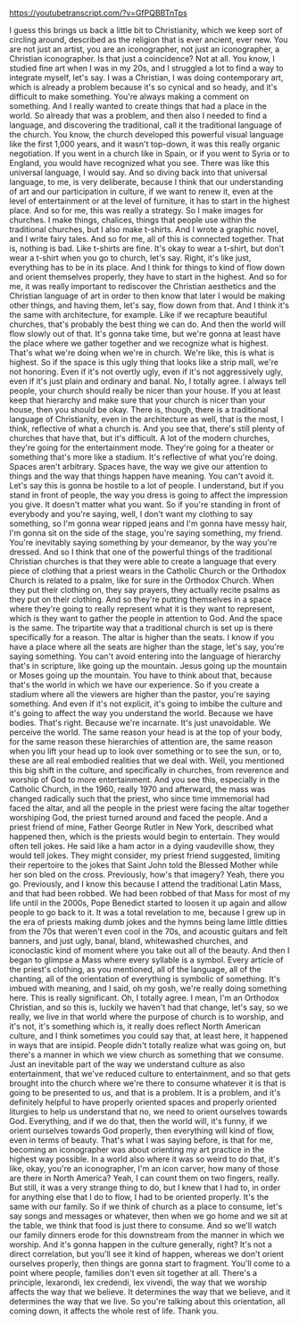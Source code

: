 https://youtubetranscript.com/?v=GfPQBBTnTps

 I guess this brings us back a little bit to Christianity, which we keep sort of circling around, described as the religion that is ever ancient, ever new. You are not just an artist, you are an iconographer, not just an iconographer, a Christian iconographer. Is that just a coincidence? Not at all. You know, I studied fine art when I was in my 20s, and I struggled a lot to find a way to integrate myself, let's say. I was a Christian, I was doing contemporary art, which is already a problem because it's so cynical and so heady, and it's difficult to make something. You're always making a comment on something. And I really wanted to create things that had a place in the world. So already that was a problem, and then also I needed to find a language, and discovering the traditional, call it the traditional language of the church. You know, the church developed this powerful visual language like the first 1,000 years, and it wasn't top-down, it was this really organic negotiation. If you went in a church like in Spain, or if you went to Syria or to England, you would have recognized what you see. There was like this universal language, I would say. And so diving back into that universal language, to me, is very deliberate, because I think that our understanding of art and our participation in culture, if we want to renew it, even at the level of entertainment or at the level of furniture, it has to start in the highest place. And so for me, this was really a strategy. So I make images for churches. I make things, chalices, things that people use within the traditional churches, but I also make t-shirts. And I wrote a graphic novel, and I write fairy tales. And so for me, all of this is connected together. That is, nothing is bad. Like t-shirts are fine. It's okay to wear a t-shirt, but don't wear a t-shirt when you go to church, let's say. Right, it's like just, everything has to be in its place. And I think for things to kind of flow down and orient themselves properly, they have to start in the highest. And so for me, it was really important to rediscover the Christian aesthetics and the Christian language of art in order to then know that later I would be making other things, and having them, let's say, flow down from that. And I think it's the same with architecture, for example. Like if we recapture beautiful churches, that's probably the best thing we can do. And then the world will flow slowly out of that. It's gonna take time, but we're gonna at least have the place where we gather together and we recognize what is highest. That's what we're doing when we're in church. We're like, this is what is highest. So if the space is this ugly thing that looks like a strip mall, we're not honoring. Even if it's not overtly ugly, even if it's not aggressively ugly, even if it's just plain and ordinary and banal. No, I totally agree. I always tell people, your church should really be nicer than your house. If you at least keep that hierarchy and make sure that your church is nicer than your house, then you should be okay. There is, though, there is a traditional language of Christianity, even in the architecture as well, that is the most, I think, reflective of what a church is. And you see that, there's still plenty of churches that have that, but it's difficult. A lot of the modern churches, they're going for the entertainment mode. They're going for a theater or something that's more like a stadium. It's reflective of what you're doing. Spaces aren't arbitrary. Spaces have, the way we give our attention to things and the way that things happen have meaning. You can't avoid it. Let's say this is gonna be hostile to a lot of people. I understand, but if you stand in front of people, the way you dress is going to affect the impression you give. It doesn't matter what you want. So if you're standing in front of everybody and you're saying, well, I don't want my clothing to say something, so I'm gonna wear ripped jeans and I'm gonna have messy hair, I'm gonna sit on the side of the stage, you're saying something, my friend. You're inevitably saying something by your demeanor, by the way you're dressed. And so I think that one of the powerful things of the traditional Christian churches is that they were able to create a language that every piece of clothing that a priest wears in the Catholic Church or the Orthodox Church is related to a psalm, like for sure in the Orthodox Church. When they put their clothing on, they say prayers, they actually recite psalms as they put on their clothing. And so they're putting themselves in a space where they're going to really represent what it is they want to represent, which is they want to gather the people in attention to God. And the space is the same. The tripartite way that a traditional church is set up is there specifically for a reason. The altar is higher than the seats. I know if you have a place where all the seats are higher than the stage, let's say, you're saying something. You can't avoid entering into the language of hierarchy that's in scripture, like going up the mountain. Jesus going up the mountain or Moses going up the mountain. You have to think about that, because that's the world in which we have our experience. So if you create a stadium where all the viewers are higher than the pastor, you're saying something. And even if it's not explicit, it's going to imbibe the culture and it's going to affect the way you understand the world. Because we have bodies. That's right. Because we're incarnate. It's just unavoidable. We perceive the world. The same reason your head is at the top of your body, for the same reason these hierarchies of attention are, the same reason when you lift your head up to look over something or to see the sun, or to, these are all real embodied realities that we deal with. Well, you mentioned this big shift in the culture, and specifically in churches, from reverence and worship of God to more entertainment. And you see this, especially in the Catholic Church, in the 1960, really 1970 and afterward, the mass was changed radically such that the priest, who since time immemorial had faced the altar, and all the people in the priest were facing the altar together worshiping God, the priest turned around and faced the people. And a priest friend of mine, Father George Rutler in New York, described what happened then, which is the priests would begin to entertain. They would often tell jokes. He said like a ham actor in a dying vaudeville show, they would tell jokes. They might consider, my priest friend suggested, limiting their repertoire to the jokes that Saint John told the Blessed Mother while her son bled on the cross. Previously, how's that imagery? Yeah, there you go. Previously, and I know this because I attend the traditional Latin Mass, and that had been robbed. We had been robbed of that Mass for most of my life until in the 2000s, Pope Benedict started to loosen it up again and allow people to go back to it. It was a total revelation to me, because I grew up in the era of priests making dumb jokes and the hymns being lame little ditties from the 70s that weren't even cool in the 70s, and acoustic guitars and felt banners, and just ugly, banal, bland, whitewashed churches, and iconoclastic kind of moment where you take out all of the beauty. And then I began to glimpse a Mass where every syllable is a symbol. Every article of the priest's clothing, as you mentioned, all of the language, all of the chanting, all of the orientation of everything is symbolic of something. It's imbued with meaning, and I said, oh my gosh, we're really doing something here. This is really significant. Oh, I totally agree. I mean, I'm an Orthodox Christian, and so this is, luckily we haven't had that change, let's say, so we really, we live in that world where the purpose of church is to worship, and it's not, it's something which is, it really does reflect North American culture, and I think sometimes you could say that, at least here, it happened in ways that are insipid. People didn't totally realize what was going on, but there's a manner in which we view church as something that we consume. Just an inevitable part of the way we understand culture as also entertainment, that we've reduced culture to entertainment, and so that gets brought into the church where we're there to consume whatever it is that is going to be presented to us, and that is a problem. It is a problem, and it's definitely helpful to have properly oriented spaces and properly oriented liturgies to help us understand that no, we need to orient ourselves towards God. Everything, and if we do that, then the world will, it's funny, if we orient ourselves towards God properly, then everything will kind of flow, even in terms of beauty. That's what I was saying before, is that for me, becoming an iconographer was about orienting my art practice in the highest way possible. In a world also where it was so weird to do that, it's like, okay, you're an iconographer, I'm an icon carver, how many of those are there in North America? Yeah, I can count them on two fingers, really. But still, it was a very strange thing to do, but I knew that I had to, in order for anything else that I do to flow, I had to be oriented properly. It's the same with our family. So if we think of church as a place to consume, let's say songs and messages or whatever, then when we go home and we sit at the table, we think that food is just there to consume. And so we'll watch our family dinners erode for this downstream from the manner in which we worship. And it's gonna happen in the culture generally, right? It's not a direct correlation, but you'll see it kind of happen, whereas we don't orient ourselves properly, then things are gonna start to fragment. You'll come to a point where people, families don't even sit together at all. There's a principle, lexarondi, lex credendi, lex vivendi, the way that we worship affects the way that we believe. It determines the way that we believe, and it determines the way that we live. So you're talking about this orientation, all coming down, it affects the whole rest of life. Thank you.
